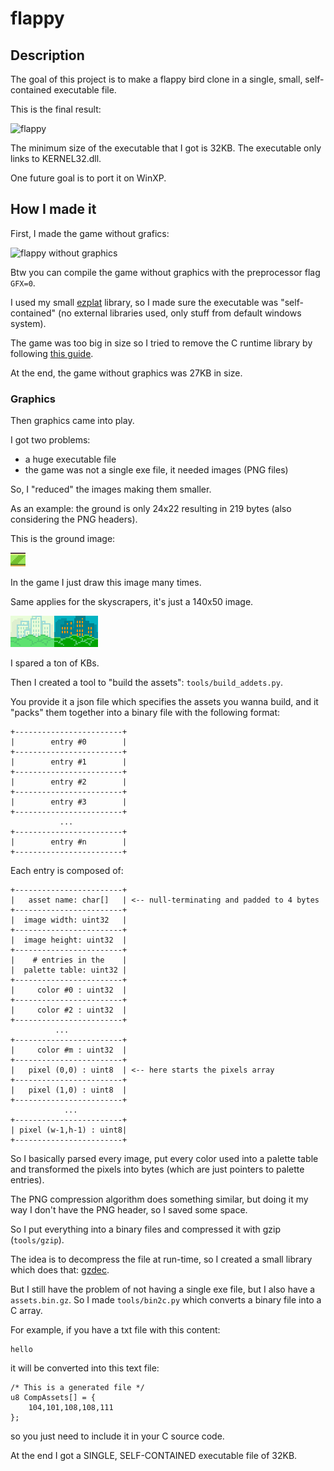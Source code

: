 # flappy
## Description

The goal of this project is to make a flappy bird clone in a single, small, self-contained executable file.

This is the final result:

![flappy](docs/img/gameplay.png)

The minimum size of the executable that I got is 32KB. The executable only links to KERNEL32.dll.

One future goal is to port it on WinXP.

## How I made it

First, I made the game without grafics:

![flappy without graphics](docs/img/gameplay_nogfx.png)

Btw you can compile the game without graphics with the preprocessor flag `GFX=0`.

I used my small [ezplat](https://github.com/driverfury/ezplat) library, so I made sure the executable was "self-contained" (no external libraries used, only stuff from default windows system).

The game was too big in size so I tried to remove the C runtime library by following [this guide](https://hero.handmade.network/forums/code-discussion/t/94-guide_-_how_to_avoid_c_c++_runtime_on_windows).

At the end, the game without graphics was 27KB in size.

### Graphics

Then graphics came into play.

I got two problems:

- a huge executable file
- the game was not a single exe file, it needed images (PNG files)

So, I "reduced" the images making them smaller.

As an example: the ground is only 24x22 resulting in 219 bytes (also considering the PNG headers).

This is the ground image:

![ground.png](docs/img/ground.png)

In the game I just draw this image many times.

Same applies for the skyscrapers, it's just a 140x50 image.

![skyscraper.png](docs/img/skyscraper.png)

I spared a ton of KBs.

Then I created a tool to "build the assets": `tools/build_addets.py`.

You provide it a json file which specifies the assets you wanna build, and it "packs" them together into a binary file with the following format:

```
+------------------------+
|        entry #0        |
+------------------------+
|        entry #1        |
+------------------------+
|        entry #2        |
+------------------------+
|        entry #3        |
+------------------------+
           ...
+------------------------+
|        entry #n        |
+------------------------+
```

Each entry is composed of:

```
+------------------------+
|   asset name: char[]   | <-- null-terminating and padded to 4 bytes
+------------------------+
|  image width: uint32   |
+------------------------+
|  image height: uint32  |
+------------------------+
|    # entries in the    |
|  palette table: uint32 |
+------------------------+
|     color #0 : uint32  |
+------------------------+
|     color #2 : uint32  |
+------------------------+
          ...
+------------------------+
|     color #m : uint32  |
+------------------------+
|   pixel (0,0) : uint8  | <-- here starts the pixels array
+------------------------+
|   pixel (1,0) : uint8  |
+------------------------+
            ...
+------------------------+
| pixel (w-1,h-1) : uint8|
+------------------------+
```

So I basically parsed every image, put every color used into a palette table and transformed the pixels into bytes (which are just pointers to palette entries).

The PNG compression algorithm does something similar, but doing it my way I don't have the PNG header, so I saved some space.

So I put everything into a binary files and compressed it with gzip (`tools/gzip`).

The idea is to decompress the file at run-time, so I created a small library which does that: [gzdec](https://github.com/driverfury/gzdec).

But I still have the problem of not having a single exe file, but I also have a `assets.bin.gz`. So I made `tools/bin2c.py` which converts a binary file into a C array.

For example, if you have a txt file with this content:

```
hello
```

it will be converted into this text file:

```
/* This is a generated file */
u8 CompAssets[] = {
    104,101,108,108,111
};
```

so you just need to include it in your C source code.

At the end I got a SINGLE, SELF-CONTAINED executable file of 32KB.
